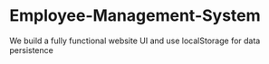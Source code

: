 # Employee-Management-System
We build a fully functional website UI and use localStorage for data persistence
